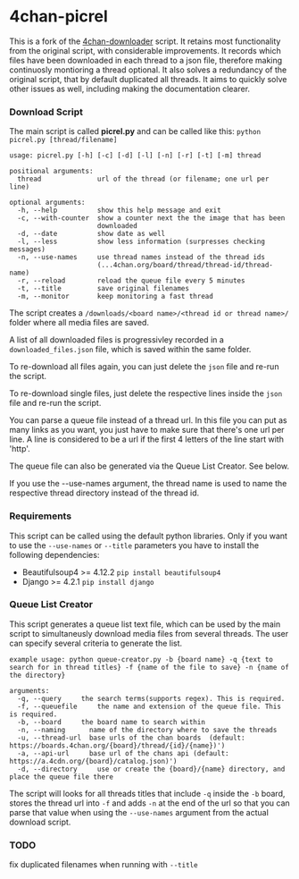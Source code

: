 4chan-picrel
================
This is a fork of the [4chan-downloader](https://github.com/Exceen/4chan-downloader) script. 
It retains most functionality from the original script, with considerable improvements. 
It records which files have been downloaded in each thread to a json file, therefore making continuosly montioring a thread optional.
It also solves a redundancy of the original script, that by default duplicated all threads. 
It aims to quickly solve other issues as well, including making the documentation clearer.

### Download Script ###

The main script is called **picrel.py** and can be called like this: `python picrel.py [thread/filename]`

```
usage: picrel.py [-h] [-c] [-d] [-l] [-n] [-r] [-t] [-m] thread

positional arguments:
  thread              url of the thread (or filename; one url per line)

optional arguments:
  -h, --help          show this help message and exit
  -c, --with-counter  show a counter next the the image that has been
                      downloaded
  -d, --date          show date as well
  -l, --less          show less information (surpresses checking messages)
  -n, --use-names     use thread names instead of the thread ids
                      (...4chan.org/board/thread/thread-id/thread-name)
  -r, --reload        reload the queue file every 5 minutes
  -t, --title         save original filenames
  -m, --monitor       keep monitoring a fast thread
```
The script creates a `/downloads/<board name>/<thread id or thread name>/` folder where all media files are saved.

A list of all downloaded files is progressivley recorded in a `downloaded_files.json` file, which is saved within the same folder. 

To re-download all files again, you can just delete the `json` file and re-run the script.

To re-download single files, just delete the respective lines inside the `json` file and re-run the script.

You can parse a queue file instead of a thread url. In this file you can put as many links as you want, you just have to make sure that there's one url per line. A line is considered to be a url if the first 4 letters of the line start with 'http'.

The queue file can also be generated via the Queue List Creator. See below.

If you use the --use-names argument, the thread name is used to name the respective thread directory instead of the thread id.

### Requirements ###

This script can be called using the default python libraries. Only if you want to use the `--use-names` or `--title` parameters you have to install the following dependencies:
* Beautifulsoup4 >= 4.12.2 `pip install beautifulsoup4`
* Django >= 4.2.1 `pip install django`

### Queue List Creator ###

This script generates a queue list text file, which can be used by the main script to simultaneusly download media files from several threads. The user can specify several criteria to generate the list.

```
example usage: python queue-creator.py -b {board name} -q {text to search for in thread titles} -f {name of the file to save} -n {name of the directory}

arguments:
  -q, --query     the search terms(supports regex). This is required.
  -f, --queuefile     the name and extension of the queue file. This is required.
  -b, --board     the board name to search within
  -n, --naming      name of the directory where to save the threads
  -u, --thread-url  base urls of the chan boards  (default: https://boards.4chan.org/{board}/thread/{id}/{name})')
  -a, --api-url     base url of the chans api (default: https://a.4cdn.org/{board}/catalog.json)')
  -d, --directory     use or create the {board}/{name} directory, and place the queue file there

```

The script will looks for all threads titles that include `-q` inside the `-b` board, stores the thread url into `-f` and adds `-n` at the end of the url so that you can parse that value when using the `--use-names` argument from the actual download script.

### TODO ###

fix duplicated filenames when running with `--title`
